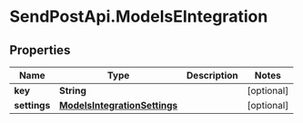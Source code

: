 # SendPostApi.ModelsEIntegration

## Properties

Name | Type | Description | Notes
------------ | ------------- | ------------- | -------------
**key** | **String** |  | [optional] 
**settings** | [**ModelsIntegrationSettings**](ModelsIntegrationSettings.md) |  | [optional] 



